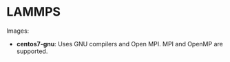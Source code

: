 # LAMMPS

Images:
* **centos7-gnu**: Uses GNU compilers and Open MPI. MPI and OpenMP are supported.
